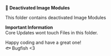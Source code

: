 📁 **Deactivated Image Modules**

This folder contains deactivated Image Modules

**Important Information**  
Core Updates wont touch Files in this folder.

Happy coding and have a great one!  
🐟 Bugfish <3